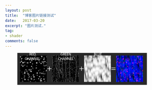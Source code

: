 ```yaml
---
layout: post
title:  "博客图片链接测试"
date:   2017-03-20
excerpt: "图片测试."
tag:
- shader
comments: false
---
```




<figure>
	<a href="https://raw.githubusercontent.com/baokeqin/baokeqin.github.io/master/img/Texture_Packing.jpg"><img src="https://raw.githubusercontent.com/baokeqin/baokeqin.github.io/master/img/Texture_Packing.jpg"></a>
</figure>